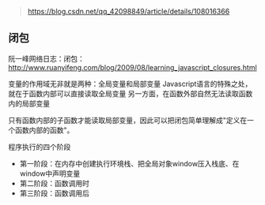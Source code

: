 > https://blog.csdn.net/qq_42098849/article/details/108016366

## 闭包
阮一峰网络日志：闭包：
http://www.ruanyifeng.com/blog/2009/08/learning_javascript_closures.html

变量的作用域无非就是两种：全局变量和局部变量
Javascript语言的特殊之处，就在于函数内部可以直接读取全局变量
另一方面，在函数外部自然无法读取函数内的局部变量

只有函数内部的子函数才能读取局部变量，因此可以把闭包简单理解成"定义在一个函数内部的函数"。


程序执行的四个阶段
+ 第一阶段：在内存中创建执行环境栈、把全局对象window压入栈底、在window中声明变量
+ 第二阶段：函数调用时
+ 第三阶段：函数调用后
